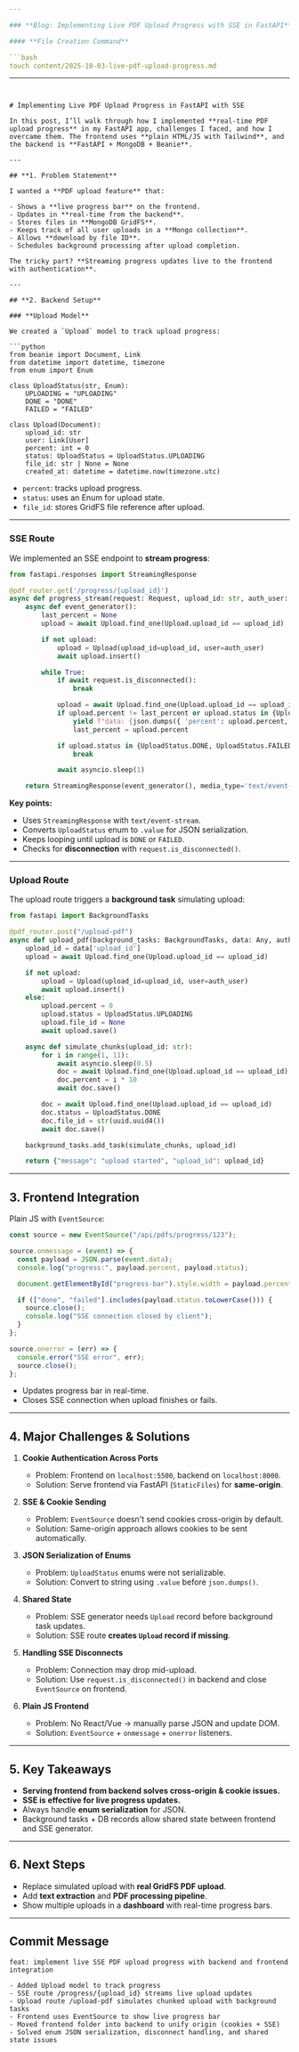 ```yaml
---

### **Blog: Implementing Live PDF Upload Progress with SSE in FastAPI**

#### **File Creation Command**

```bash
touch content/2025-10-03-live-pdf-upload-progress.md
```

---
```


# Implementing Live PDF Upload Progress in FastAPI with SSE

In this post, I’ll walk through how I implemented **real-time PDF upload progress** in my FastAPI app, challenges I faced, and how I overcame them. The frontend uses **plain HTML/JS with Tailwind**, and the backend is **FastAPI + MongoDB + Beanie**.

---

## **1. Problem Statement**

I wanted a **PDF upload feature** that:

- Shows a **live progress bar** on the frontend.
- Updates in **real-time from the backend**.
- Stores files in **MongoDB GridFS**.
- Keeps track of all user uploads in a **Mongo collection**.
- Allows **download by file ID**.
- Schedules background processing after upload completion.

The tricky part? **Streaming progress updates live to the frontend with authentication**.

---

## **2. Backend Setup**

### **Upload Model**

We created a `Upload` model to track upload progress:

```python
from beanie import Document, Link
from datetime import datetime, timezone
from enum import Enum

class UploadStatus(str, Enum):
    UPLOADING = "UPLOADING"
    DONE = "DONE"
    FAILED = "FAILED"

class Upload(Document):
    upload_id: str
    user: Link[User]
    percent: int = 0
    status: UploadStatus = UploadStatus.UPLOADING
    file_id: str | None = None
    created_at: datetime = datetime.now(timezone.utc)
```

- `percent`: tracks upload progress.
- `status`: uses an Enum for upload state.
- `file_id`: stores GridFS file reference after upload.

---

### **SSE Route**

We implemented an SSE endpoint to **stream progress**:

```python
from fastapi.responses import StreamingResponse

@pdf_router.get('/progress/{upload_id}')
async def progress_stream(request: Request, upload_id: str, auth_user: User = Depends(auth_guard)):
    async def event_generator():
        last_percent = None
        upload = await Upload.find_one(Upload.upload_id == upload_id)

        if not upload:
            upload = Upload(upload_id=upload_id, user=auth_user)
            await upload.insert()

        while True:
            if await request.is_disconnected():
                break

            upload = await Upload.find_one(Upload.upload_id == upload_id)
            if upload.percent != last_percent or upload.status in {UploadStatus.DONE, UploadStatus.FAILED}:
                yield f"data: {json.dumps({ 'percent': upload.percent, 'status': upload.status.value, 'file_id': upload.file_id })}\n\n"
                last_percent = upload.percent

            if upload.status in {UploadStatus.DONE, UploadStatus.FAILED}:
                break

            await asyncio.sleep(1)

    return StreamingResponse(event_generator(), media_type='text/event-stream')
```

**Key points:**

- Uses `StreamingResponse` with `text/event-stream`.
- Converts `UploadStatus` enum to `.value` for JSON serialization.
- Keeps looping until upload is `DONE` or `FAILED`.
- Checks for **disconnection** with `request.is_disconnected()`.

---

### **Upload Route**

The upload route triggers a **background task** simulating upload:

```python
from fastapi import BackgroundTasks

@pdf_router.post("/upload-pdf")
async def upload_pdf(background_tasks: BackgroundTasks, data: Any, auth_user: User = Depends(auth_guard)):
    upload_id = data['upload_id']
    upload = await Upload.find_one(Upload.upload_id == upload_id)

    if not upload:
        upload = Upload(upload_id=upload_id, user=auth_user)
        await upload.insert()
    else:
        upload.percent = 0
        upload.status = UploadStatus.UPLOADING
        upload.file_id = None
        await upload.save()

    async def simulate_chunks(upload_id: str):
        for i in range(1, 11):
            await asyncio.sleep(0.5)
            doc = await Upload.find_one(Upload.upload_id == upload_id)
            doc.percent = i * 10
            await doc.save()

        doc = await Upload.find_one(Upload.upload_id == upload_id)
        doc.status = UploadStatus.DONE
        doc.file_id = str(uuid.uuid4())
        await doc.save()

    background_tasks.add_task(simulate_chunks, upload_id)

    return {"message": "upload started", "upload_id": upload_id}
```

---

## **3. Frontend Integration**

Plain JS with `EventSource`:

```javascript
const source = new EventSource("/api/pdfs/progress/123");

source.onmessage = (event) => {
  const payload = JSON.parse(event.data);
  console.log("progress:", payload.percent, payload.status);

  document.getElementById("progress-bar").style.width = payload.percent + "%";

  if (["done", "failed"].includes(payload.status.toLowerCase())) {
    source.close();
    console.log("SSE connection closed by client");
  }
};

source.onerror = (err) => {
  console.error("SSE error", err);
  source.close();
};
```

- Updates progress bar in real-time.
- Closes SSE connection when upload finishes or fails.

---

## **4. Major Challenges & Solutions**

1. **Cookie Authentication Across Ports**

   - Problem: Frontend on `localhost:5500`, backend on `localhost:8000`.
   - Solution: Serve frontend via FastAPI (`StaticFiles`) for **same-origin**.

2. **SSE & Cookie Sending**

   - Problem: `EventSource` doesn't send cookies cross-origin by default.
   - Solution: Same-origin approach allows cookies to be sent automatically.

3. **JSON Serialization of Enums**

   - Problem: `UploadStatus` enums were not serializable.
   - Solution: Convert to string using `.value` before `json.dumps()`.

4. **Shared State**

   - Problem: SSE generator needs `Upload` record before background task updates.
   - Solution: SSE route **creates `Upload` record if missing**.

5. **Handling SSE Disconnects**

   - Problem: Connection may drop mid-upload.
   - Solution: Use `request.is_disconnected()` in backend and close `EventSource` on frontend.

6. **Plain JS Frontend**

   - Problem: No React/Vue → manually parse JSON and update DOM.
   - Solution: `EventSource` + `onmessage` + `onerror` listeners.

---

## **5. Key Takeaways**

- **Serving frontend from backend solves cross-origin & cookie issues.**
- **SSE is effective for live progress updates.**
- Always handle **enum serialization** for JSON.
- Background tasks + DB records allow shared state between frontend and SSE generator.

---

## **6. Next Steps**

- Replace simulated upload with **real GridFS PDF upload**.
- Add **text extraction** and **PDF processing pipeline**.
- Show multiple uploads in a **dashboard** with real-time progress bars.

---

## **Commit Message**

```
feat: implement live SSE PDF upload progress with backend and frontend integration

- Added Upload model to track progress
- SSE route /progress/{upload_id} streams live upload updates
- Upload route /upload-pdf simulates chunked upload with background tasks
- Frontend uses EventSource to show live progress bar
- Moved frontend folder into backend to unify origin (cookies + SSE)
- Solved enum JSON serialization, disconnect handling, and shared state issues
```
